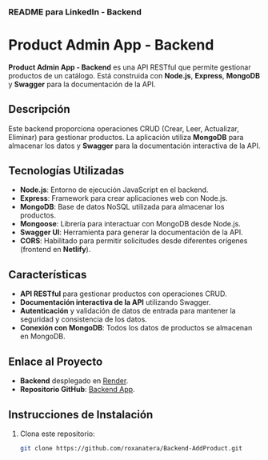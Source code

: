 
### **README para LinkedIn - Backend**

# Product Admin App - Backend

**Product Admin App - Backend** es una API RESTful que permite gestionar productos de un catálogo. Está construida con **Node.js**, **Express**, **MongoDB** y **Swagger** para la documentación de la API.

## Descripción

Este backend proporciona operaciones CRUD (Crear, Leer, Actualizar, Eliminar) para gestionar productos. La aplicación utiliza **MongoDB** para almacenar los datos y **Swagger** para la documentación interactiva de la API.

## Tecnologías Utilizadas

- **Node.js**: Entorno de ejecución JavaScript en el backend.
- **Express**: Framework para crear aplicaciones web con Node.js.
- **MongoDB**: Base de datos NoSQL utilizada para almacenar los productos.
- **Mongoose**: Librería para interactuar con MongoDB desde Node.js.
- **Swagger UI**: Herramienta para generar la documentación de la API.
- **CORS**: Habilitado para permitir solicitudes desde diferentes orígenes (frontend en **Netlify**).

## Características

- **API RESTful** para gestionar productos con operaciones CRUD.
- **Documentación interactiva de la API** utilizando Swagger.
- **Autenticación** y validación de datos de entrada para mantener la seguridad y consistencia de los datos.
- **Conexión con MongoDB**: Todos los datos de productos se almacenan en MongoDB.

## Enlace al Proyecto

- **Backend** desplegado en [Render](https://backend-addproduct.onrender.com).
- **Repositorio GitHub**: [Backend App](https://github.com/roxanatera/Backend-AddProduct).

## Instrucciones de Instalación

1. Clona este repositorio:
   ```bash
   git clone https://github.com/roxanatera/Backend-AddProduct.git
